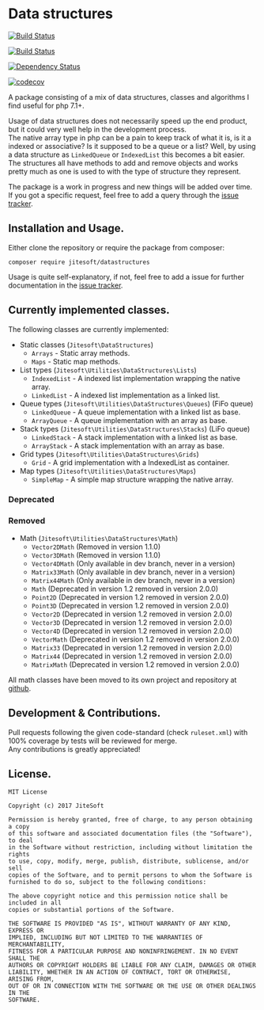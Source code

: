 # Data structures 

[![Build Status](https://img.shields.io/travis/jitesoft/php-datastructures/master.svg?label=master)](https://travis-ci.org/jitesoft/php-datastructures)  

[![Build Status](https://img.shields.io/travis/jitesoft/php-datastructures/develop.svg?label=develop)](https://travis-ci.org/jitesoft/php-datastructures)

[![Dependency Status](https://gemnasium.com/badges/github.com/jitesoft/php-datastructures.svg)](https://gemnasium.com/github.com/jitesoft/php-datastructures)

[![codecov](https://codecov.io/gh/jitesoft/php-datastructures/branch/master/graph/badge.svg)](https://codecov.io/gh/jitesoft/php-datastructures)

A package consisting of a mix of data structures, classes and algorithms I find useful for php 7.1+.  

Usage of data structures does not necessarily speed up the end product, but it could very well help in the development process.  
The native array type in php can be a pain to keep track of what it is, is it a indexed or associative? Is it supposed to be a queue or a list?
Well, by using a data structure as `LinkedQueue` or `IndexedList` this becomes a bit easier.  
The structures all have methods to add and remove objects and works pretty much as one is used to with the type of structure they represent.
  
The package is a work in progress and new things will be added over time.  
If you got a specific request, feel free to add a query through the [issue tracker](https://github.com/jitesoft/php-datastructures/issues).

## Installation and Usage.

Either clone the repository or require the package from composer:

```
composer require jitesoft/datastructures
```

Usage is quite self-explanatory, if not, feel free to add a issue for further documentation in the  [issue tracker](https://github.com/jitesoft/php-datastructures/issues).
  
## Currently implemented classes.

The following classes are currently implemented:  
* Static classes (`Jitesoft\DataStructures`)
  * `Arrays`      - Static array methods.
  * `Maps`        - Static map methods.
* List types (`Jitesoft\Utilities\DataStructures\Lists`)
  * `IndexedList` - A indexed list implementation wrapping the native array.
  * `LinkedList`  - A indexed list implementation as a linked list.
* Queue types (`Jitesoft\Utilities\DataStructures\Queues`) (FiFo queue)
  * `LinkedQueue` - A queue implementation with a linked list as base.
  * `ArrayQueue`  - A queue implementation with an array as base.
* Stack types (`Jitesoft\Utilities\DataStructures\Stacks`) (LiFo queue)
  * `LinkedStack` - A stack implementation with a linked list as base.
  * `ArrayStack`  - A stack implementation with an array as base.
* Grid types (`Jitesoft\Utilities\DataStructures\Grids`)
  * `Grid`        - A grid implementation with a IndexedList as container.
* Map types (`Jitesoft\Utilities\DataStructures\Maps`)
  * `SimpleMap`   - A simple map structure wrapping the native array.

### Deprecated

### Removed

* Math (`Jitesoft\Utilities\DataStructures\Math`)
    * `Vector2DMath` (Removed in version 1.1.0)
    * `Vector3DMath` (Removed in version 1.1.0)
    * `Vector4DMath` (Only available in dev branch, never in a version)
    * `Matrix33Math` (Only available in dev branch, never in a version)
    * `Matrix44Math` (Only available in dev branch, never in a version)
    * `Math`         (Deprecated in version 1.2 removed in version 2.0.0)
    * `Point2D`      (Deprecated in version 1.2 removed in version 2.0.0)
    * `Point3D`      (Deprecated in version 1.2 removed in version 2.0.0)
    * `Vector2D`     (Deprecated in version 1.2 removed in version 2.0.0)
    * `Vector3D`     (Deprecated in version 1.2 removed in version 2.0.0)
    * `Vector4D`     (Deprecated in version 1.2 removed in version 2.0.0)
    * `VectorMath`   (Deprecated in version 1.2 removed in version 2.0.0)
    * `Matrix33`     (Deprecated in version 1.2 removed in version 2.0.0)
    * `Matrix44`     (Deprecated in version 1.2 removed in version 2.0.0)
    * `MatrixMath`   (Deprecated in version 1.2 removed in version 2.0.0)

All math classes have been moved to its own project and repository at [github](https://github.com/jitesoft/php-math).

## Development & Contributions.

Pull requests following the given code-standard (check `ruleset.xml`) with 100% coverage by tests will be reviewed for merge.  
Any contributions is greatly appreciated!

## License.

```text
MIT License

Copyright (c) 2017 JiteSoft

Permission is hereby granted, free of charge, to any person obtaining a copy
of this software and associated documentation files (the "Software"), to deal
in the Software without restriction, including without limitation the rights
to use, copy, modify, merge, publish, distribute, sublicense, and/or sell
copies of the Software, and to permit persons to whom the Software is
furnished to do so, subject to the following conditions:

The above copyright notice and this permission notice shall be included in all
copies or substantial portions of the Software.

THE SOFTWARE IS PROVIDED "AS IS", WITHOUT WARRANTY OF ANY KIND, EXPRESS OR
IMPLIED, INCLUDING BUT NOT LIMITED TO THE WARRANTIES OF MERCHANTABILITY,
FITNESS FOR A PARTICULAR PURPOSE AND NONINFRINGEMENT. IN NO EVENT SHALL THE
AUTHORS OR COPYRIGHT HOLDERS BE LIABLE FOR ANY CLAIM, DAMAGES OR OTHER
LIABILITY, WHETHER IN AN ACTION OF CONTRACT, TORT OR OTHERWISE, ARISING FROM,
OUT OF OR IN CONNECTION WITH THE SOFTWARE OR THE USE OR OTHER DEALINGS IN THE
SOFTWARE.
```
